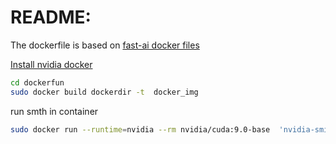 README:
=======
The dockerfile is based on [fast-ai docker files](\https://github.com/Paperspace/fastai-docker/tree/master/fastai-v3
)


[Install nvidia docker]( https://github.com/NVIDIA/nvidia-docker)


```bash
cd dockerfun
sudo docker build dockerdir -t  docker_img

```

run smth in container 

```bash
sudo docker run --runtime=nvidia --rm nvidia/cuda:9.0-base  'nvidia-smi'
```